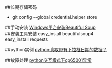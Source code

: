 ##长期存储密码
- git config --global credential.helper store  

##手动安装
[Windows平台安装Beautiful Soup](http://kevinkelly.blog.163.com/blog/static/21390809320133185748442/)  
##安装工具安装
easy_install beautifulsoup4  
easy_install requests

##python实例
[python:爬取带有下拉框日期的数据？](https://segmentfault.com/q/1010000004877674)  
[]()  

##故障处理
[python交互模式下cp65001异常 ](http://blog.csdn.net/ahywg/article/details/23442867)  

